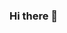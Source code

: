 ### Hi there 👋

<!--
**gabbygab1233/gabbygab1233** is a ✨ _special_ ✨ repository because its `README.md` (this file) appears on your GitHub profile.


Here are some ideas to get you started:

- 🔭 I’m currently working on COVID19 Barangay Tracker ( Barvid19 ) https://barvid19-herokuapp.com
- 🌱 I’m currently learning A.I
- 👯 I’m looking to collaborate on 
- 🤔 I’m looking for help with ...
- 💬 Ask me about ...
- 📫 How to reach me: ...
- 😄 Pronouns: ...
- ⚡ Fun fact: ...

-->
